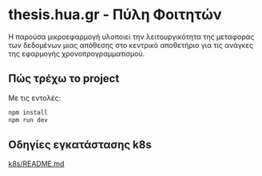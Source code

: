 # thesis.hua.gr - Πύλη Φοιτητών

H παρούσα μικροεφαρμογή υλοποιεί την λειτουργικότητα της μεταφοράς των δεδομένων μιας απόθεσης στο κεντρικό αποθετήριο για τις ανάγκες της εφαρμογής χρονοπρογραμματισμού. 


## Πώς τρέχω το project

Με τις εντολές:

```bash
npm install
npm run dev
```


## Οδηγίες εγκατάστασης k8s

[k8s/README.md](k8s/README.md)


